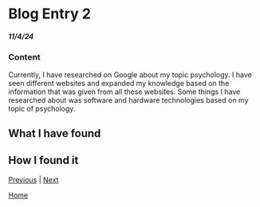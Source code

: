 # Blog Entry 2
##### 11/4/24
### Content
Currently, I have researched on Google about my topic psychology. I have seen different websites and expanded my knowledge based on the information that was given from all these websites. Some things I have researched about was software and hardware technologies based on my topic of psychology. 
## What I have found

## How I found it

[Previous](entry01.md) | [Next](entry03.md)

[Home](../README.md)
